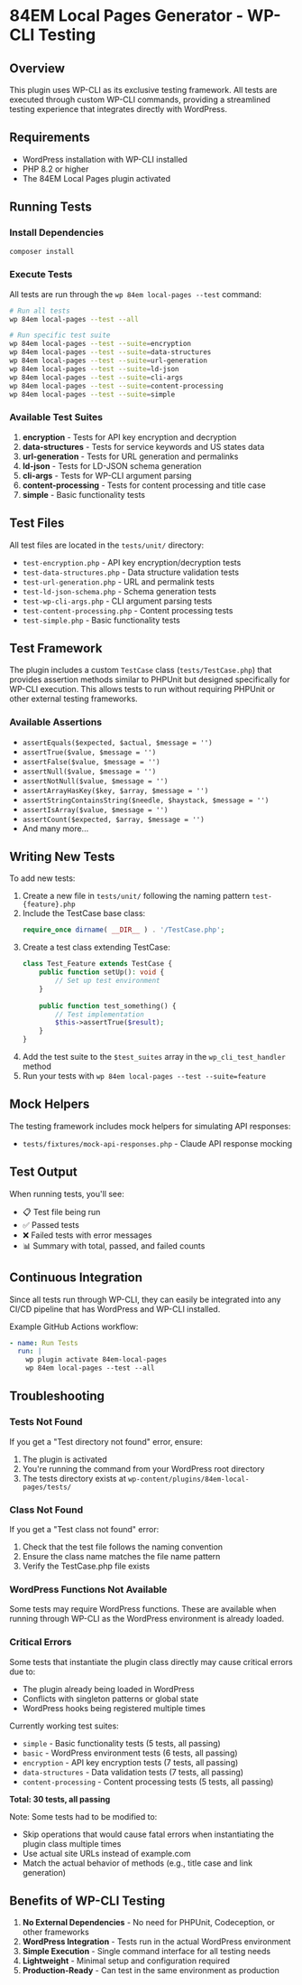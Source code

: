 # 84EM Local Pages Generator - WP-CLI Testing

## Overview

This plugin uses WP-CLI as its exclusive testing framework. All tests are executed through custom WP-CLI commands, providing a streamlined testing experience that integrates directly with WordPress.

## Requirements

- WordPress installation with WP-CLI installed
- PHP 8.2 or higher
- The 84EM Local Pages plugin activated

## Running Tests

### Install Dependencies

```bash
composer install
```

### Execute Tests

All tests are run through the `wp 84em local-pages --test` command:

```bash
# Run all tests
wp 84em local-pages --test --all

# Run specific test suite
wp 84em local-pages --test --suite=encryption
wp 84em local-pages --test --suite=data-structures
wp 84em local-pages --test --suite=url-generation
wp 84em local-pages --test --suite=ld-json
wp 84em local-pages --test --suite=cli-args
wp 84em local-pages --test --suite=content-processing
wp 84em local-pages --test --suite=simple
```

### Available Test Suites

1. **encryption** - Tests for API key encryption and decryption
2. **data-structures** - Tests for service keywords and US states data
3. **url-generation** - Tests for URL generation and permalinks
4. **ld-json** - Tests for LD-JSON schema generation
5. **cli-args** - Tests for WP-CLI argument parsing
6. **content-processing** - Tests for content processing and title case
7. **simple** - Basic functionality tests

## Test Files

All test files are located in the `tests/unit/` directory:

- `test-encryption.php` - API key encryption/decryption tests
- `test-data-structures.php` - Data structure validation tests
- `test-url-generation.php` - URL and permalink tests
- `test-ld-json-schema.php` - Schema generation tests
- `test-wp-cli-args.php` - CLI argument parsing tests
- `test-content-processing.php` - Content processing tests
- `test-simple.php` - Basic functionality tests

## Test Framework

The plugin includes a custom `TestCase` class (`tests/TestCase.php`) that provides assertion methods similar to PHPUnit but designed specifically for WP-CLI execution. This allows tests to run without requiring PHPUnit or other external testing frameworks.

### Available Assertions

- `assertEquals($expected, $actual, $message = '')`
- `assertTrue($value, $message = '')`
- `assertFalse($value, $message = '')`
- `assertNull($value, $message = '')`
- `assertNotNull($value, $message = '')`
- `assertArrayHasKey($key, $array, $message = '')`
- `assertStringContainsString($needle, $haystack, $message = '')`
- `assertIsArray($value, $message = '')`
- `assertCount($expected, $array, $message = '')`
- And many more...

## Writing New Tests

To add new tests:

1. Create a new file in `tests/unit/` following the naming pattern `test-{feature}.php`
2. Include the TestCase base class:
   ```php
   require_once dirname( __DIR__ ) . '/TestCase.php';
   ```
3. Create a test class extending TestCase:
   ```php
   class Test_Feature extends TestCase {
       public function setUp(): void {
           // Set up test environment
       }
       
       public function test_something() {
           // Test implementation
           $this->assertTrue($result);
       }
   }
   ```
4. Add the test suite to the `$test_suites` array in the `wp_cli_test_handler` method
5. Run your tests with `wp 84em local-pages --test --suite=feature`

## Mock Helpers

The testing framework includes mock helpers for simulating API responses:

- `tests/fixtures/mock-api-responses.php` - Claude API response mocking

## Test Output

When running tests, you'll see:

- 📋 Test file being run
- ✅ Passed tests
- ❌ Failed tests with error messages
- 📊 Summary with total, passed, and failed counts

## Continuous Integration

Since all tests run through WP-CLI, they can easily be integrated into any CI/CD pipeline that has WordPress and WP-CLI installed.

Example GitHub Actions workflow:

```yaml
- name: Run Tests
  run: |
    wp plugin activate 84em-local-pages
    wp 84em local-pages --test --all
```

## Troubleshooting

### Tests Not Found

If you get a "Test directory not found" error, ensure:
1. The plugin is activated
2. You're running the command from your WordPress root directory
3. The tests directory exists at `wp-content/plugins/84em-local-pages/tests/`

### Class Not Found

If you get a "Test class not found" error:
1. Check that the test file follows the naming convention
2. Ensure the class name matches the file name pattern
3. Verify the TestCase.php file exists

### WordPress Functions Not Available

Some tests may require WordPress functions. These are available when running through WP-CLI as the WordPress environment is already loaded.

### Critical Errors

Some tests that instantiate the plugin class directly may cause critical errors due to:
- The plugin already being loaded in WordPress
- Conflicts with singleton patterns or global state
- WordPress hooks being registered multiple times

Currently working test suites:
- `simple` - Basic functionality tests (5 tests, all passing)
- `basic` - WordPress environment tests (6 tests, all passing)
- `encryption` - API key encryption tests (7 tests, all passing)
- `data-structures` - Data validation tests (7 tests, all passing)
- `content-processing` - Content processing tests (5 tests, all passing)

**Total: 30 tests, all passing**

Note: Some tests had to be modified to:
- Skip operations that would cause fatal errors when instantiating the plugin class multiple times
- Use actual site URLs instead of example.com
- Match the actual behavior of methods (e.g., title case and link generation)

## Benefits of WP-CLI Testing

1. **No External Dependencies** - No need for PHPUnit, Codeception, or other frameworks
2. **WordPress Integration** - Tests run in the actual WordPress environment
3. **Simple Execution** - Single command interface for all testing needs
4. **Lightweight** - Minimal setup and configuration required
5. **Production-Ready** - Can test in the same environment as production